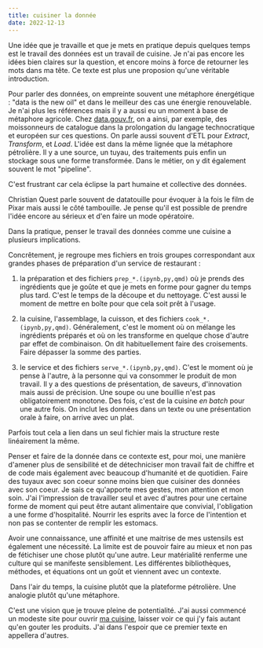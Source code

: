 ```yaml
---
title: cuisiner la donnée
date: 2022-12-13
---
```


Une idée que je travaille et que je mets en pratique depuis quelques 
temps est le travail des données est un travail de cuisine.
Je n'ai pas encore les idées bien claires sur la question, et encore 
moins à force de retourner les mots dans ma tête.
Ce texte est plus une proposion qu'une véritable introduction.

Pour parler des données, on empreinte souvent une métaphore énergétique 
: "data is the new oil" et dans le meilleur des cas une énergie 
renouvelable.
Je n'ai plus les références mais il y a aussi eu un moment à base de 
métaphore agricole.
Chez [data.gouv.fr][2], on a ainsi, par exemple, des moissonneurs de 
catalogue dans la prolongation du langage technocratique et européen sur 
ces questions.
On parle aussi souvent d'ETL pour *Extract*, *Transform*, et *Load*.
L'idée est dans la même lignée que la métaphore pétrolière.
Il y a une source, un tuyau, des traitements puis enfin un stockage sous 
une forme transformée.
Dans le métier, on y dit également souvent le mot "pipeline".

C'est frustrant car cela éclipse la part humaine et collective des données.

Christian Quest parle souvent de datatouille pour évoquer à la fois le 
film de Pixar mais aussi le côté tambouille.
Je pense qu'il est possible de prendre l'idée encore au sérieux et d'en 
faire un mode opératoire.

Dans la pratique, penser le travail des données comme une cuisine a 
plusieurs implications.

Concrêtement, je regroupe mes fichiers en trois groupes correspondant 
aux grandes phases de préparation d'un service de restaurant :

1. la préparation et des fichiers `prep_*.(ipynb,py,qmd)` où je prends 
des ingrédients que je goûte et que je mets en forme pour gagner du 
temps plus tard.
C'est le temps de la découpe et du nettoyage.
C'est aussi le moment de mettre en boîte pour que cela soit prêt à l'usage.

2. la cuisine, l'assemblage, la cuisson, et des fichiers 
`cook_*.(ipynb,py,qmd)`.
Généralement, c'est le moment où on mélange les ingrédients préparés et 
où on les transforme en quelque chose d'autre par effet de combinaison.
On dit habituellement faire des croisements.
Faire dépasser la somme des parties.

3. le service et des fichiers `serve_*.(ipynb,py,qmd)`.
C'est le moment où je pense à l'autre, à la personne qui va consommer le 
produit de mon travail.
Il y a des questions de présentation, de saveurs, d'innovation mais 
aussi de précision.
Une soupe ou une bouillie n'est pas obligatoirement monotone.
Des fois, c'est de la cuisine *en batch* pour une autre fois.
On inclut les données dans un texte ou une présentation orale à faire, 
on arrive avec un plat.

Parfois tout cela a lien dans un seul fichier mais la structure reste 
linéairement la même.

Penser et faire de la donnée dans ce contexte est, pour moi, une manière 
d'amener plus de sensibilité et de détechniciser mon travail fait de 
chiffre et de code mais également avec beaucoup d'humanité et de quotidien.
Faire des tuyaux avec son coeur sonne moins bien que cuisiner des 
données avec son coeur.
Je sais ce qu'apporte mes gestes, mon attention et mon soin.
J'ai l'impression de travailler seul et avec d'autres pour une certaine 
forme de moment qui peut être autant alimentaire que convivial, 
l'obligation a une forme d'hospitalité.
Nourrir les esprits avec la force de l'intention et non pas se contenter 
de remplir les estomacs.

Avoir une connaissance, une affinité et une maitrise de mes ustensils 
est également une nécessité.
La limite est de pouvoir faire au mieux et non pas de fétichiser une 
chose plutôt qu'une autre.
Leur matérialité renferme une culture qui se manifeste sensiblement.
Les différentes bibliothèques, méthodes, et équations ont un goût et 
viennent avec un contexte.

  Dans l'air du temps, la cuisine plutôt que la plateforme pétrolière.
Une analogie plutôt qu'une métaphore.

C'est une vision que je trouve pleine de potentialité.
J'ai aussi commencé un modeste site pour ouvrir [ma cuisine][1], laisser 
voir ce qui j'y fais autant qu'en gouter les produits.
J'ai dans l'espoir que ce premier texte en appellera d'autres.

[1]: https://data.11d.im/
[2]: https://www.data.gouv.fr/fr/




